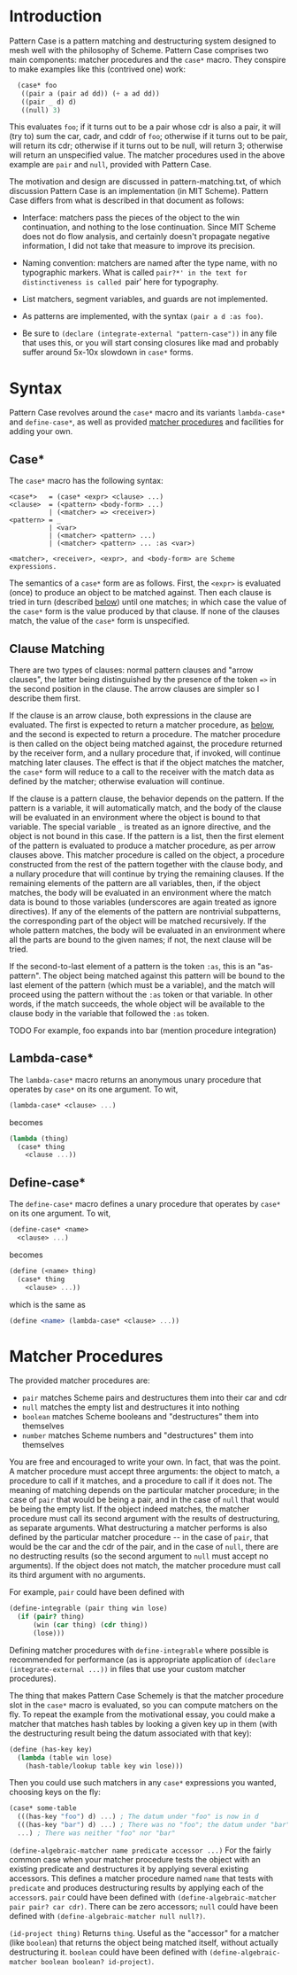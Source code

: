 Introduction
============

Pattern Case is a pattern matching and destructuring system designed
to mesh well with the philosophy of Scheme.  Pattern Case comprises
two main components: matcher procedures and the `case*` macro.  They
conspire to make examples like this (contrived one) work:

```scheme
  (case* foo
   ((pair a (pair ad dd)) (+ a ad dd))
   ((pair _ d) d)
   ((null) 3)
```

This evaluates `foo`; if it turns out to be a pair whose cdr is also a
pair, it will (try to) sum the car, cadr, and cddr of `foo`; otherwise
if it turns out to be pair, will return its cdr; otherwise if it turns
out to be null, will return 3; otherwise will return an unspecified
value.  The matcher procedures used in the above example are `pair`
and `null`, provided with Pattern Case.

The motivation and design are discussed in pattern-matching.txt, of
which discussion Pattern Case is an implementation (in MIT Scheme).
Pattern Case differs from what is described in that document as
follows:

- Interface: matchers pass the pieces of the object to the win
  continuation, and nothing to the lose continuation.  Since MIT
  Scheme does not do flow analysis, and certainly doesn't propagate
  negative information, I did not take that measure to improve its
  precision.

- Naming convention: matchers are named after the type name, with no
  typographic markers.  What is called `pair?*' in the text for
  distinctiveness is called `pair' here for typography.

- List matchers, segment variables, and guards are not implemented.

- As patterns are implemented, with the syntax `(pair a d :as foo)`.

- Be sure to `(declare (integrate-external "pattern-case"))` in any
  file that uses this, or you will start consing closures like mad and
  probably suffer around 5x-10x slowdown in `case*` forms.

Syntax
======

Pattern Case revolves around the `case*` macro and its variants
`lambda-case*` and `define-case*`, as well as provided [matcher
procedures](#matcher-procedures) and facilities for adding your own.

Case*
-----

The `case*` macro has the following syntax:

```
<case*>   = (case* <expr> <clause> ...)
<clause>  = (<pattern> <body-form> ...)
          | (<matcher> => <receiver>)
<pattern> = _
          | <var>
          | (<matcher> <pattern> ...)
          | (<matcher> <pattern> ... :as <var>)

<matcher>, <receiver>, <expr>, and <body-form> are Scheme
expressions.
```

The semantics of a `case*` form are as follows.  First, the `<expr>`
is evaluated (once) to produce an object to be matched against.  Then
each clause is tried in turn (described [below](#clause-matching))
until one matches; in which case the value of the `case*` form is the
value produced by that clause.  If none of the clauses match, the
value of the `case*` form is unspecified.

Clause Matching
---------------

There are two types of clauses: normal pattern clauses and "arrow
clauses", the latter being distinguished by the presence of the
token `=>` in the second position in the clause.  The arrow
clauses are simpler so I describe them first.

If the clause is an arrow clause, both expressions in the clause are
evaluated.  The first is expected to return a matcher procedure, as
[below](#matcher-procedures), and the second is expected to return a
procedure.  The matcher procedure is then called on the object being
matched against, the procedure returned by the receiver form, and a
nullary procedure that, if invoked, will continue matching later
clauses.  The effect is that if the object matches the matcher, the
`case*` form will reduce to a call to the receiver with the match data
as defined by the matcher; otherwise evaluation will continue.

If the clause is a pattern clause, the behavior depends on the
pattern.  If the pattern is a variable, it will automatically match,
and the body of the clause will be evaluated in an environment where
the object is bound to that variable.  The special variable `_` is
treated as an ignore directive, and the object is not bound in this
case.  If the pattern is a list, then the first element of the pattern
is evaluated to produce a matcher procedure, as per arrow clauses
above.  This matcher procedure is called on the object, a procedure
constructed from the rest of the pattern together with the clause
body, and a nullary procedure that will continue by trying the
remaining clauses.  If the remaining elements of the pattern are all
variables, then, if the object matches, the body will be evaluated in
an environment where the match data is bound to those variables
(underscores are again treated as ignore directives).  If any of the
elements of the pattern are nontrivial subpatterns, the corresponding
part of the object will be matched recursively.  If the whole pattern
matches, the body will be evaluated in an environment where all the
parts are bound to the given names; if not, the next clause will be
tried.

If the second-to-last element of a pattern is the token `:as`, this is
an "as-pattern".  The object being matched against this pattern will
be bound to the last element of the pattern (which must be a
variable), and the match will proceed using the pattern without the
`:as` token or that variable.  In other words, if the match succeeds,
the whole object will be available to the clause body in the variable
that followed the `:as` token.

TODO For example, foo expands into bar (mention procedure integration)

Lambda-case*
------------

The `lambda-case*` macro returns an anonymous unary procedure that
operates by `case*` on its one argument.  To wit,

```scheme
(lambda-case* <clause> ...)
```
becomes
```scheme
(lambda (thing)
  (case* thing
    <clause ...))
```

Define-case*
------------

The `define-case*` macro defines a unary procedure that operates by
`case*` on its one argument.  To wit,

```scheme
(define-case* <name>
  <clause> ...)
```
becomes
```scheme
(define (<name> thing)
  (case* thing
    <clause> ...))
```
which is the same as
```scheme
(define <name> (lambda-case* <clause> ...))
```

Matcher Procedures
==================

The provided matcher procedures are:

- `pair` matches Scheme pairs and destructures them into their car and cdr
- `null` matches the empty list and destructures it into nothing
- `boolean` matches Scheme booleans and "destructures" them into themselves
- `number` matches Scheme numbers and "destructures" them into themselves

You are free and encouraged to write your own.  In fact, that was the
point.  A matcher procedure must accept three arguments: the object to
match, a procedure to call if it matches, and a procedure to call if
it does not.  The meaning of matching depends on the particular
matcher procedure; in the case of `pair` that would be being a pair,
and in the case of `null` that would be being the empty list.  If the
object indeed matches, the matcher procedure must call its second
argument with the results of destructuring, as separate arguments.
What destructuring a matcher performs is also defined by the
particular matcher procedure -- in the case of `pair`, that would be
the car and the cdr of the pair, and in the case of `null`, there are
no destructing results (so the second argument to `null` must accept no
arguments).  If the object does not match, the matcher procedure must
call its third argument with no arguments.

For example, `pair` could have been defined with
```scheme
(define-integrable (pair thing win lose)
  (if (pair? thing)
      (win (car thing) (cdr thing))
      (lose)))
```

Defining matcher procedures with `define-integrable` where possible is
recommended for performance (as is appropriate application of
`(declare (integrate-external ...))` in files that use your custom
matcher procedures).

The thing that makes Pattern Case Schemely is that the matcher
procedure slot in the `case*` macro is evaluated, so you can compute
matchers on the fly.  To repeat the example from the motivational
essay, you could make a matcher that matches hash tables by looking a
given key up in them (with the destructuring result being the datum
associated with that key):

```scheme
(define (has-key key)
  (lambda (table win lose)
    (hash-table/lookup table key win lose)))
```

Then you could use such matchers in any `case*` expressions you
wanted, choosing keys on the fly:
```scheme
(case* some-table
  (((has-key "foo") d) ...) ; The datum under "foo" is now in d
  (((has-key "bar") d) ...) ; There was no "foo"; the datum under "bar" is now in d
  ...) ; There was neither "foo" nor "bar"
```

`(define-algebraic-matcher name predicate accessor ...)` For the
fairly common case when your matcher procedure tests the object with
an existing predicate and destructures it by applying several existing
accessors.  This defines a matcher procedure named `name` that tests
with `predicate` and produces destructuring results by applying each
of the `accessor`s.  `pair` could have been defined with
`(define-algebraic-matcher pair pair? car cdr)`.  There can be zero
accessors; `null` could have been defined with
`(define-algebraic-matcher null null?)`.

`(id-project thing)` Returns `thing`.  Useful as the "accessor" for a
matcher (like `boolean`) that returns the object being matched itself,
without actually destructuring it.  `boolean` could have been defined
with `(define-algebraic-matcher boolean boolean? id-project)`.
